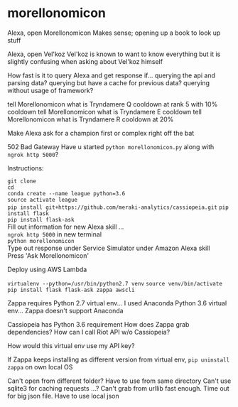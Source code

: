 # morellonomicon

Alexa, open Morellonomicon
Makes sense; opening up a book to look up stuff

Alexa, open Vel'koz
Vel'koz is known to want to know everything
but it is slightly confusing when asking about Vel'koz himself

How fast is it to query Alexa and get response if...
querying the api and parsing data?
querying but have a cache for previous data?
querying without usage of framework?

tell Morellonomicon what is Tryndamere Q cooldown at rank 5 with 10% cooldown
tell Morellonomicon what is Tryndamere E cooldown 
tell Morellonomicon what is Tryndamere R cooldown at 20%


Make Alexa ask for a champion first or complex right off the bat



502 Bad Gateway 
Have u started `python morellonomicon.py` along with `ngrok http 5000`?

Instructions:  

`git clone`   
`cd`  
`conda create --name league python=3.6`   
`source activate league`    
`pip install git+https://github.com/meraki-analytics/cassiopeia.git`
`pip install flask`  
`pip install flask-ask`  
Fill out information for new Alexa skill ...  
`ngrok http 5000` in new terminal    
`python morellonomicon`    
Type out response under Service Simulator under Amazon Alexa skill  
Press 'Ask Morellonomicon'    

Deploy using AWS Lambda

`virtualenv --python=/usr/bin/python2.7 venv`
`source venv/bin/activate`
`pip install flask flask-ask zappa awscli`


Zappa requires Python 2.7 virtual env...
I used Anaconda Python 3.6 virtual env...
Zappa doesn't support Anaconda

Cassiopeia has Python 3.6 requirement
How does Zappa grab dependencies?
How can I call Riot API w/o Cassiopeia?

How would this virtual env use my API key?

If Zappa keeps installing as different version from virtual env,
`pip uninstall zappa` on own local OS

Can't open from different folder? Have to use from same directory
Can't use sqlite3 for caching requests ...?
Can't grab from urllib fast enough. Time out for big json file. Have to use local json



